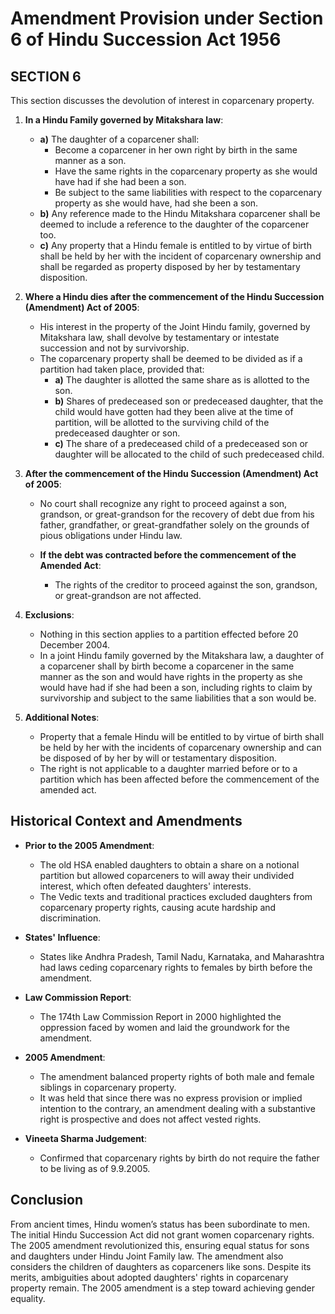 # Amendment Provision under Section 6 of Hindu Succession Act 1956

## SECTION 6

This section discusses the devolution of interest in coparcenary property.

1. **In a Hindu Family governed by Mitakshara law**:
   - **a)** The daughter of a coparcener shall:
     - Become a coparcener in her own right by birth in the same manner as a son.
     - Have the same rights in the coparcenary property as she would have had if she had been a son.
     - Be subject to the same liabilities with respect to the coparcenary property as she would have, had she been a son.
   - **b)** Any reference made to the Hindu Mitakshara coparcener shall be deemed to include a reference to the daughter of the coparcener too.
   - **c)** Any property that a Hindu female is entitled to by virtue of birth shall be held by her with the incident of coparcenary ownership and shall be regarded as property disposed by her by testamentary disposition.

2. **Where a Hindu dies after the commencement of the Hindu Succession (Amendment) Act of 2005**:
   - His interest in the property of the Joint Hindu family, governed by Mitakshara law, shall devolve by testamentary or intestate succession and not by survivorship.
   - The coparcenary property shall be deemed to be divided as if a partition had taken place, provided that:
     - **a)** The daughter is allotted the same share as is allotted to the son.
     - **b)** Shares of predeceased son or predeceased daughter, that the child would have gotten had they been alive at the time of partition, will be allotted to the surviving child of the predeceased daughter or son.
     - **c)** The share of a predeceased child of a predeceased son or daughter will be allocated to the child of such predeceased child.

3. **After the commencement of the Hindu Succession (Amendment) Act of 2005**:
   - No court shall recognize any right to proceed against a son, grandson, or great-grandson for the recovery of debt due from his father, grandfather, or great-grandfather solely on the grounds of pious obligations under Hindu law.

   - **If the debt was contracted before the commencement of the Amended Act**:
     - The rights of the creditor to proceed against the son, grandson, or great-grandson are not affected.

4. **Exclusions**:
   - Nothing in this section applies to a partition effected before 20 December 2004.
   - In a joint Hindu family governed by the Mitakshara law, a daughter of a coparcener shall by birth become a coparcener in the same manner as the son and would have rights in the property as she would have had if she had been a son, including rights to claim by survivorship and subject to the same liabilities that a son would be.

5. **Additional Notes**:
   - Property that a female Hindu will be entitled to by virtue of birth shall be held by her with the incidents of coparcenary ownership and can be disposed of by her by will or testamentary disposition.
   - The right is not applicable to a daughter married before or to a partition which has been affected before the commencement of the amended act.

## Historical Context and Amendments

- **Prior to the 2005 Amendment**:
  - The old HSA enabled daughters to obtain a share on a notional partition but allowed coparceners to will away their undivided interest, which often defeated daughters' interests.
  - The Vedic texts and traditional practices excluded daughters from coparcenary property rights, causing acute hardship and discrimination.

- **States' Influence**:
  - States like Andhra Pradesh, Tamil Nadu, Karnataka, and Maharashtra had laws ceding coparcenary rights to females by birth before the amendment.

- **Law Commission Report**:
  - The 174th Law Commission Report in 2000 highlighted the oppression faced by women and laid the groundwork for the amendment.

- **2005 Amendment**:
  - The amendment balanced property rights of both male and female siblings in coparcenary property.
  - It was held that since there was no express provision or implied intention to the contrary, an amendment dealing with a substantive right is prospective and does not affect vested rights.

- **Vineeta Sharma Judgement**:
  - Confirmed that coparcenary rights by birth do not require the father to be living as of 9.9.2005.

## Conclusion

From ancient times, Hindu women’s status has been subordinate to men. The initial Hindu Succession Act did not grant women coparcenary rights. The 2005 amendment revolutionized this, ensuring equal status for sons and daughters under Hindu Joint Family law. The amendment also considers the children of daughters as coparceners like sons. Despite its merits, ambiguities about adopted daughters' rights in coparcenary property remain. The 2005 amendment is a step toward achieving gender equality.
